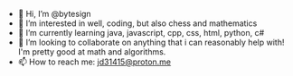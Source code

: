 - 👋 Hi, I’m @bytesign
- 👀 I’m interested in well, coding, but also chess and mathematics
- 🌱 I’m currently learning java, javascript, cpp, css, html, python, c#
- 💞️ I’m looking to collaborate on anything that i can reasonably help with! I'm pretty good at math and algorithms.
- 📫 How to reach me: jd31415@proton.me

<!---
bytesign/bytesign is a ✨ special ✨ repository because its `README.md` (this file) appears on your GitHub profile.
You can click the Preview link to take a look at your changes.
--->
